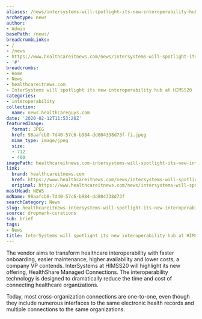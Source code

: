 ```yaml
---
aliases: /news/intersystems-will-spotlight-its-new-interoperability-hub-at-himss20
archetype: news
author:
- Admin
basePath: /news/
breadcrumbLinks:
- /
- /news
- https://www.healthcareitnews.com/news/intersystems-will-spotlight-its-new-interoperability-hub-himss20
- '#'
breadcrumbs:
- Home
- News
- healthcareitnews.com
- InterSystems will spotlight its new interoperability hub at HIMSS20
categories:
- interoperability
collection:
  name: news.healthcareguys.com
date: '2020-02-12T11:53:26Z'
featuredImage:
  format: JPEG
  href: 98aafcb8-7d40-57c6-b984-dd804338d73f-fi.jpeg
  mime_type: image/jpeg
  size:
  - 712
  - 400
imagePath: healthcareitnews.com-intersystems-will-spotlight-its-new-interoperability-hub-at-himss20
link:
  brand: healthcareitnews.com
  href: https://www.healthcareitnews.com/news/intersystems-will-spotlight-its-new-interoperability-hub-himss20
  original: https://www.healthcareitnews.com/news/intersystems-will-spotlight-its-new-interoperability-hub-himss20
mastHead: NEWS
mdName: 98aafcb8-7d40-57c6-b984-dd804338d73f
searchCategory: News
slug: healthcareitnews-intersystems-will-spotlight-its-new-interoperability-hub-at-himss20
source: dropmark-curations
sub: brief
tags:
- News
title: InterSystems will spotlight its new interoperability hub at HIMSS20
---
```


The vendor aims to transform healthcare interoperability with faster onboarding, easier maintenance, higher availability and lower costs, a company VP contends. InterSystems at HIMSS20 will highlight its new offering, HealthShare Managed Connections. The interoperability technology is designed to dramatically reduce the time and cost of connecting healthcare organizations.

Today, most cross-organization connections are one-to-one, even though they include numerous interfaces to the same electronic health records and multiple connections to the same organizations.